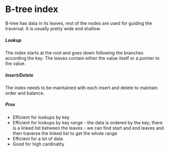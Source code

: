 # B-tree index
B-tree has data in its leaves, rest of the nodes are used for guiding the traversal. It is usually pretty wide and shallow.

##### Lookup
The index starts at the root and goes down following the branches according the key. The leaves contain either the value itself or a pointer to the value.

##### Insert/Delete
The index needs to be maintained with each insert and delete to maintain order and balance.

##### Pros
- Efficient for lookups by key
- Efficient for lookups by key range - the data is ordered by the key; there is a linked list between the leaves - we can find start and end leaves and then traverse the linked list to get the whole range
- Efficient for a lot of data
- Good for high cardinality 